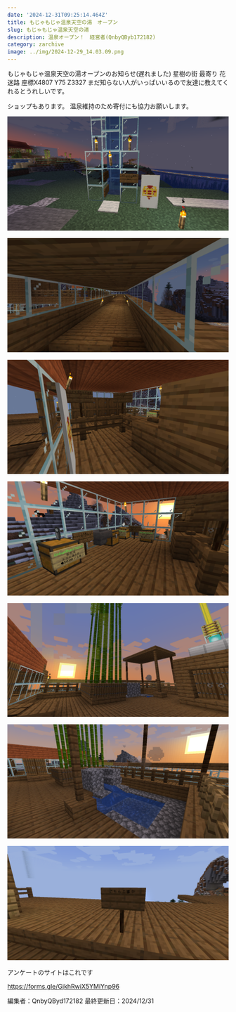 ```yaml
---
date: '2024-12-31T09:25:14.464Z'
title: もじゃもじゃ温泉天空の湯　オープン
slug: もじゃもじゃ温泉天空の湯
description: 温泉オープン！　経営者(QnbyQByb172182)
category: zarchive
image: ../img/2024-12-29_14.03.09.png
---
```

もじゃもじゃ温泉天空の湯オープンのお知らせ(遅れました)
星樹の街
最寄り 花迷路
座標X4807 Y75 Z3327
まだ知らない人がいっぱいいるので友達に教えてくれるとうれしいです。

ショップもあります。
温泉維持のため寄付にも協力お願いします。

![](/img/2024-12-29_14.02.35.png " 今の入口")

![](/img/2024-12-29_14.02.43.png "廊下")

![](/img/2024-12-29_14.02.54.png "受付")

![](/img/2024-12-29_14.03.03.png "牛乳も売っています 紙を買って売ってください(人数確認のためです。必ずお願いします。)")

![](/img/2024-12-29_14.03.09.png " 今の感じです")

![](/img/2024-12-29_14.03.15.png " 今ある温泉")

![](/img/2024-12-29_14.03.20.png "これからも大きくなります。")

アンケートのサイトはこれです

https://forms.gle/GjkhRwiX5YMiYnp96

編集者：QnbyQByd172182
最終更新日：2024/12/31
